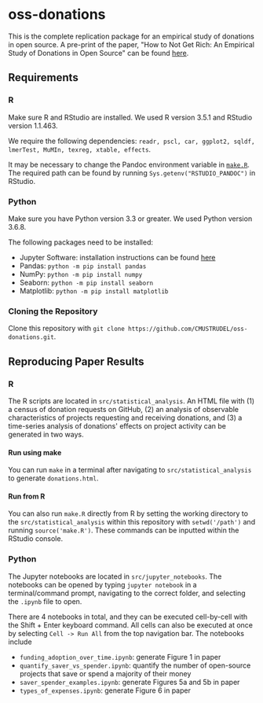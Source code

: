 # oss-donations
This is the
complete replication package for an empirical study of donations in open source. A pre-print of the paper, "How to Not Get Rich: An Empirical Study of Donations in Open Source" can be found [here](icse20donations.pdf).

## Requirements
### R
Make sure R and RStudio are installed. We used R version 3.5.1 and RStudio version 1.1.463.

We require the following dependencies: `readr, pscl, car, ggplot2, sqldf, lmerTest, MuMIn, texreg, xtable, effects`.

It may be necessary to change the Pandoc environment variable in [`make.R`](src/statistical_analysis/make.R). The required path can be found by running `Sys.getenv("RSTUDIO_PANDOC")` in RStudio.

### Python
Make sure you have Python version 3.3 or greater. We used Python version 3.6.8.

The following packages need to be installed:
* Jupyter Software: installation instructions can be found [here](https://jupyter.org/install)
* Pandas: `python -m pip install pandas`
* NumPy: `python -m pip install numpy`  
* Seaborn: `python -m pip install seaborn`
* Matplotlib: `python -m pip install matplotlib`

### Cloning the Repository
Clone this repository with `git clone https://github.com/CMUSTRUDEL/oss-donations.git`.

## Reproducing Paper Results
### R
The R scripts are located in `src/statistical_analysis`. An HTML file with (1) a census of donation requests on GitHub, (2) an analysis of observable characteristics of projects requesting and receiving donations, and (3) a time-series analysis of donations' effects on project activity can be generated in two ways.

#### Run using make
You can run `make` in a terminal after navigating to `src/statistical_analysis` to generate `donations.html`.

#### Run from R
You can also run `make.R` directly from R by setting the working directory to the `src/statistical_analysis` within this repository with `setwd('/path')` and running `source('make.R')`. These commands can be inputted within the RStudio console.

### Python
The Jupyter notebooks are located in `src/jupyter_notebooks`. The notebooks can be opened by typing `jupyter notebook` in a terminal/command prompt, navigating to the correct folder, and selecting the `.ipynb` file to open.

There are 4 notebooks in total, and they can be executed cell-by-cell with the Shift + Enter keyboard command. All cells can also be executed at once by selecting `Cell -> Run All` from the top navigation bar. The notebooks include
* `funding_adoption_over_time.ipynb`: generate Figure 1 in paper
* `quantify_saver_vs_spender.ipynb`: quantify the number of open-source projects that save or spend a majority of their money
* `saver_spender_examples.ipynb`: generate Figures 5a and 5b in paper
* `types_of_expenses.ipynb`: generate Figure 6 in paper
